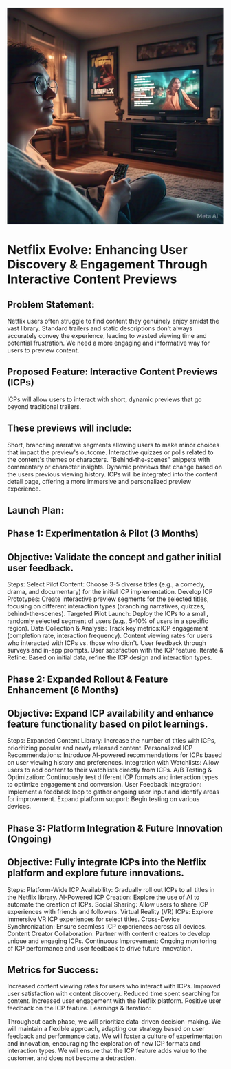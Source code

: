 ![](../src/images/netflix_evolve_enhancing_user_discovery_engagement.jpeg)


# Netflix Evolve: Enhancing User Discovery & Engagement Through Interactive Content Previews

## Problem Statement:
Netflix users often struggle to find content they genuinely enjoy amidst the vast library. Standard trailers and static descriptions don't always accurately convey the experience, leading to wasted viewing time and potential frustration. We need a more engaging and informative way for users to preview content.

## Proposed Feature: Interactive Content Previews (ICPs)
ICPs will allow users to interact with short, dynamic previews that go beyond traditional trailers.

## These previews will include:
Short, branching narrative segments allowing users to make minor choices that impact the preview's outcome.
Interactive quizzes or polls related to the content's themes or characters.
"Behind-the-scenes" snippets with commentary or character insights.
Dynamic previews that change based on the users previous viewing history.
ICPs will be integrated into the content detail page, offering a more immersive and personalized preview experience.

## Launch Plan:
## Phase 1: Experimentation & Pilot (3 Months)
## Objective: Validate the concept and gather initial user feedback.
Steps:
Select Pilot Content: Choose 3-5 diverse titles (e.g., a comedy, drama, and documentary) for the initial ICP implementation.
Develop ICP Prototypes: Create interactive preview segments for the selected titles, focusing on different interaction types (branching narratives, quizzes, behind-the-scenes).
Targeted Pilot Launch: Deploy the ICPs to a small, randomly selected segment of users (e.g., 5-10% of users in a specific region).
Data Collection & Analysis: Track key metrics:ICP engagement (completion rate, interaction frequency).
Content viewing rates for users who interacted with ICPs vs. those who didn't.
User feedback through surveys and in-app prompts.
User satisfaction with the ICP feature.
Iterate & Refine: Based on initial data, refine the ICP design and interaction types.

## Phase 2: Expanded Rollout & Feature Enhancement (6 Months)
## Objective: Expand ICP availability and enhance feature functionality based on pilot learnings.
Steps:
Expanded Content Library: Increase the number of titles with ICPs, prioritizing popular and newly released content.
Personalized ICP Recommendations: Introduce AI-powered recommendations for ICPs based on user viewing history and preferences.
Integration with Watchlists: Allow users to add content to their watchlists directly from ICPs.
A/B Testing & Optimization: Continuously test different ICP formats and interaction types to optimize engagement and conversion.
User Feedback Integration: Implement a feedback loop to gather ongoing user input and identify areas for improvement.
Expand platform support: Begin testing on various devices.

## Phase 3: Platform Integration & Future Innovation (Ongoing)
## Objective: Fully integrate ICPs into the Netflix platform and explore future innovations.
Steps:
Platform-Wide ICP Availability: Gradually roll out ICPs to all titles in the Netflix library.
AI-Powered ICP Creation: Explore the use of AI to automate the creation of ICPs.
Social Sharing: Allow users to share ICP experiences with friends and followers.
Virtual Reality (VR) ICPs: Explore immersive VR ICP experiences for select titles.
Cross-Device Synchronization: Ensure seamless ICP experiences across all devices.
Content Creator Collaboration: Partner with content creators to develop unique and engaging ICPs.
Continuous Improvement: Ongoing monitoring of ICP performance and user feedback to drive future innovation.

## Metrics for Success:
Increased content viewing rates for users who interact with ICPs.
Improved user satisfaction with content discovery.
Reduced time spent searching for content.
Increased user engagement with the Netflix platform.
Positive user feedback on the ICP feature.
Learnings & Iteration:

Throughout each phase, we will prioritize data-driven decision-making.
We will maintain a flexible approach, adapting our strategy based on user feedback and performance data.
We will foster a culture of experimentation and innovation, encouraging the exploration of new ICP formats and interaction types.
We will ensure that the ICP feature adds value to the customer, and does not become a detraction.
